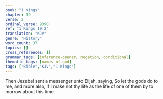 ```yaml
---
book: "1 Kings"
chapter: 19
verse: 2
ordinal_verse: 9390
ref: "1 Kings 19:2"
translation: "KJV"
genre: "History"
word_count: 37
topics: []
cross_references: []
grammar_tags: [inference-opener, negation, conditional]
thematic_tags: [names-of-god]
tags: ["Bible","KJV","1-Kings"]
---
```

Then Jezebel sent a messenger unto Elijah, saying, So let the gods do to me, and more also, if I make not thy life as the life of one of them by to morrow about this time.
